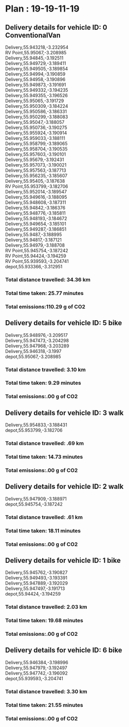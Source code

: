 # Plan : 19-19-11-19
## Delivery details for vehicle ID: 0 ConventionalVan 
Delivery,55.943218,-3.232954<br>RV Point,55.95067,-3.208985<br>Delivery,55.94845,-3.192511<br>Delivery,55.949729,-3.189411<br>Delivery,55.949505,-3.189854<br>Delivery,55.94994,-3.190859<br>Delivery,55.94958,-3.190896<br>Delivery,55.949873,-3.191691<br>Delivery,55.949332,-3.194235<br>Delivery,55.949355,-3.196526<br>Delivery,55.95065,-3.191729<br>Delivery,55.950309,-3.184224<br>Delivery,55.950586,-3.186331<br>Delivery,55.950299,-3.188083<br>Delivery,55.95047,-3.188057<br>Delivery,55.950736,-3.190275<br>Delivery,55.955924,-3.190914<br>Delivery,55.959033,-3.188111<br>Delivery,55.958799,-3.189065<br>Delivery,55.958704,-3.190535<br>Delivery,55.957603,-3.190101<br>Delivery,55.95679,-3.192431<br>Delivery,55.957073,-3.190021<br>Delivery,55.957563,-3.187713<br>Delivery,55.956235,-3.185607<br>Delivery,55.95405,-3.187638<br>RV Point,55.953799,-3.182706<br>Delivery,55.952014,-3.189547<br>Delivery,55.949616,-3.188095<br>Delivery,55.948608,-3.187311<br>Delivery,55.94842,-3.186376<br>Delivery,55.948776,-3.185811<br>Delivery,55.948193,-3.184672<br>Delivery,55.949654,-3.185101<br>Delivery,55.949287,-3.186851<br>Delivery,55.9487,-3.188995<br>Delivery,55.94817,-3.187121<br>Delivery,55.94979,-3.188708<br>RV Point,55.945754,-3.187242<br>RV Point,55.94424,-3.194259<br>RV Point,55.939593,-3.204741<br>depot,55.933366,-3.312951<br>
### Total distance travelled: 34.36 km 
### Total time taken: 25.77 minutes 
### Total emissions:110.29 g of CO2
## Delivery details for vehicle ID: 5 bike 
Delivery,55.948976,-3.209517<br>Delivery,55.947473,-3.204298<br>Delivery,55.947968,-3.203289<br>Delivery,55.946318,-3.1997<br>depot,55.95067,-3.208985<br>
### Total distance travelled: 3.10 km 
### Total time taken: 9.29 minutes 
### Total emissions:.00 g of CO2
## Delivery details for vehicle ID: 3 walk 
Delivery,55.954833,-3.188431<br>depot,55.953799,-3.182706<br>
### Total distance travelled: .69 km 
### Total time taken: 14.73 minutes 
### Total emissions:.00 g of CO2
## Delivery details for vehicle ID: 2 walk 
Delivery,55.947909,-3.188971<br>depot,55.945754,-3.187242<br>
### Total distance travelled: .61 km 
### Total time taken: 18.11 minutes 
### Total emissions:.00 g of CO2
## Delivery details for vehicle ID: 1 bike 
Delivery,55.945762,-3.190827<br>Delivery,55.949493,-3.193391<br>Delivery,55.947889,-3.192029<br>Delivery,55.947497,-3.191713<br>depot,55.94424,-3.194259<br>
### Total distance travelled: 2.03 km 
### Total time taken: 19.68 minutes 
### Total emissions:.00 g of CO2
## Delivery details for vehicle ID: 6 bike 
Delivery,55.946384,-3.198996<br>Delivery,55.947979,-3.192497<br>Delivery,55.947742,-3.196092<br>depot,55.939593,-3.204741<br>
### Total distance travelled: 3.30 km 
### Total time taken: 21.55 minutes 
### Total emissions:.00 g of CO2
